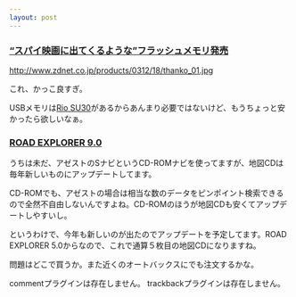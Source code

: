 ```yaml
---
layout: post
---
```

<h3><a href="http://www.zdnet.co.jp/products/0312/18/thanko.html">“スパイ映画に出てくるような”フラッシュメモリ発売</a></h3>
<p><a href="http://www.zdnet.co.jp/products/0312/18/thanko_01.jpg">http://www.zdnet.co.jp/products/0312/18/thanko_01.jpg</a></p>
<p>これ、かっこ良すぎ。</p>
<p>USBメモリは<a href="/?page=Rio+SU30" class="wikipage">Rio SU30</a>があるからあんまり必要ではないけど、もうちょっと安かったら欲しいなぁ。</p>
<h3><a href="http://www.addzest.com/cd-rom/main_products/2001/veruprom.htm#re9.0">ROAD EXPLORER 9.0</a></h3>
<p>うちは未だ、アゼストのSナビというCD-ROMナビを使ってますが、地図CDは毎年新しいものにアップデートしてます。</p>
<p>CD-ROMでも、アゼストの場合は相当な数のデータをピンポイント検索できるので全然不自由しないんですよね。CD-ROMのほうが地図CDも安くてアップデートしやすいし。</p>
<p>というわけで、今年も新しいのが出たのでアップデートを予定してます。ROAD EXPLORER 5.0からなので、これで通算５枚目の地図CDになりますね。</p>
<p>問題はどこで買うか。また近くのオートバックスにでも注文するかな。</p>
<p><span class="error">commentプラグインは存在しません。</span> <span class="error">trackbackプラグインは存在しません。</span> </p>
